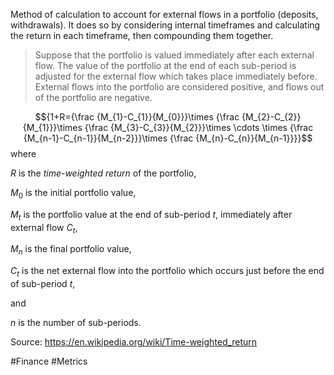 Method of calculation to account for external flows in a portfolio (deposits, withdrawals). It does so by considering internal timeframes and calculating the return in each timeframe, then compounding them together.

> Suppose that the portfolio is valued immediately after each external flow. The value of the portfolio at the end of each sub-period is adjusted for the external flow which takes place immediately before. External flows into the portfolio are considered positive, and flows out of the portfolio are negative.

$${1+R={\frac {M_{1}-C_{1}}{M_{0}}}\times {\frac {M_{2}-C_{2}}{M_{1}}}\times {\frac {M_{3}-C_{3}}{M_{2}}}\times \cdots \times {\frac {M_{n-1}-C_{n-1}}{M_{n-2}}}\times {\frac {M_{n}-C_{n}}{M_{n-1}}}}$$
where

$R$ is the _time-weighted return_ of the portfolio,

$M_{0}$ is the initial portfolio value,

$M_t$ is the portfolio value at the end of sub-period $t$, immediately after external flow $C_{t}$,

$M_{n}$ is the final portfolio value,

$C_{t}$ is the net external flow into the portfolio which occurs just before the end of sub-period $t$,

and

$n$ is the number of sub-periods.

Source: https://en.wikipedia.org/wiki/Time-weighted_return

#Finance #Metrics